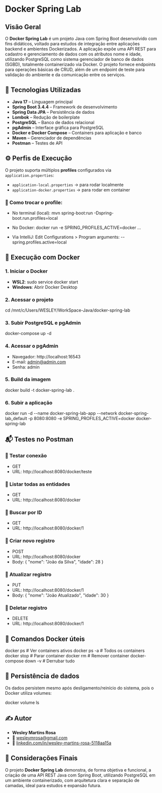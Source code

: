 # Docker Spring Lab

## Visão Geral

O **Docker Spring Lab** é um projeto Java com Spring Boot desenvolvido com fins didáticos, voltado para estudos de integração entre aplicações backend e ambientes Dockerizados. A aplicação expõe uma API REST para cadastro e gerenciamento de dados com os atributos nome e idade, utilizando PostgreSQL como sistema gerenciador de banco de dados (SGBD), totalmente containerizado via Docker. O projeto fornece endpoints para operações básicas de CRUD, além de um endpoint de teste para validação do ambiente e da comunicação entre os serviços.

## 🚀 Tecnologias Utilizadas

- **Java 17** – Linguagem principal
- **Spring Boot 3.4.4** – Framework de desenvolvimento
- **Spring Data JPA** – Persistência de dados
- **Lombok** – Redução de boilerplate
- **PostgreSQL** – Banco de dados relacional
- **pgAdmin** – Interface gráfica para PostgreSQL
- **Docker e Docker Compose** – Containers para aplicação e banco
- **Maven** – Gerenciador de dependências
- **Postman** – Testes de API

## ⚙️ Perfis de Execução

O projeto suporta múltiplos **profiles** configurados via `application.properties`:

- `application-local.properties` → para rodar localmente
- `application-docker.properties` → para rodar em container

### 🔁 Como trocar o profile:

- No terminal (local):
  mvn spring-boot:run -Dspring-boot.run.profiles=local

- No Docker:
  docker run -e SPRING_PROFILES_ACTIVE=docker ...

- Via IntelliJ:
  Edit Configurations > Program arguments:
  --spring.profiles.active=local

## 🐳 Execução com Docker

### 1. Iniciar o Docker
- **WSL2**:
  sudo service docker start
- **Windows**:
  Abrir Docker Desktop

### 2. Acessar o projeto
cd /mnt/c/Users/WESLEY/WorkSpace-Java/docker-spring-lab

### 3. Subir PostgreSQL e pgAdmin
docker-compose up -d

### 4. Acessar o pgAdmin
- Navegador: http://localhost:16543  
- E-mail: admin@admin.com  
- Senha: admin

### 5. Build da imagem
docker build -t docker-spring-lab .

### 6. Subir a aplicação
docker run -d   --name docker-spring-lab-app   --network docker-spring-lab_default   -p 8080:8080   -e SPRING_PROFILES_ACTIVE=docker   docker-spring-lab

## 📬 Testes no Postman

### 🔹 Testar conexão
- GET
- URL: http://localhost:8080/docker/teste

### 🔹 Listar todas as entidades
- GET
- URL: http://localhost:8080/docker

### 🔹 Buscar por ID
- GET
- URL: http://localhost:8080/docker/1

### 🔹 Criar novo registro
- POST
- URL: http://localhost:8080/docker
- Body:
{
  "nome": "João da Silva",
  "idade": 28
}

### 🔹 Atualizar registro
- PUT
- URL: http://localhost:8080/docker/1
- Body:
{
  "nome": "João Atualizado",
  "idade": 30
}

### 🔹 Deletar registro
- DELETE
- URL: http://localhost:8080/docker/1

## 🧼 Comandos Docker úteis

docker ps                # Ver containers ativos
docker ps -a             # Todos os containers
docker stop <nome>       # Parar container
docker rm <nome>         # Remover container
docker-compose down -v   # Derrubar tudo

## 💾 Persistência de dados

Os dados persistem mesmo após desligamento/reinício do sistema, pois o Docker utiliza volumes:

docker volume ls

## ✍️ Autor

- **Wesley Martins Rosa**  
- 📧 wesleymrosa@gmail.com  
- 🔗 [linkedin.com/in/wesley-martins-rosa-5118aa15a](https://www.linkedin.com/in/wesley-martins-rosa-5118aa15a)

## 📌 Considerações Finais

O projeto **Docker Spring Lab** demonstra, de forma objetiva e funcional, a criação de uma API REST Java com Spring Boot, utilizando PostgreSQL em um ambiente containerizado, com arquitetura clara e separação de camadas, ideal para estudos e expansão futura.
